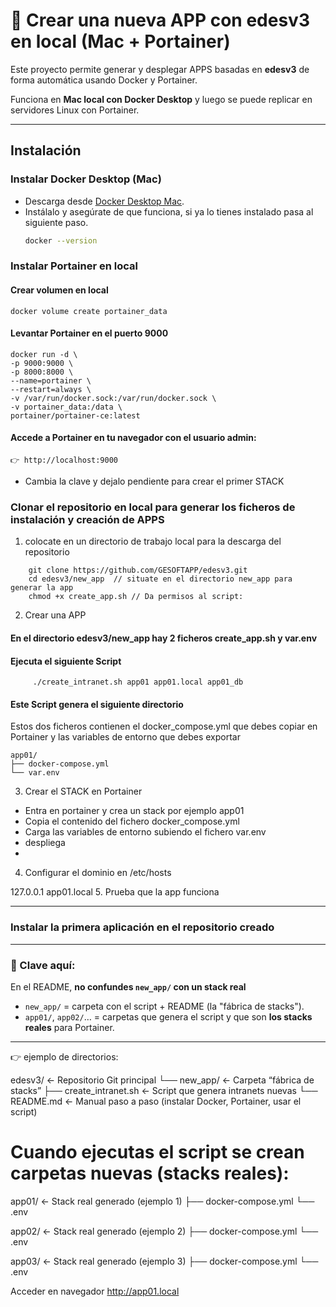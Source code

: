 # 🚀 Crear una nueva APP con edesv3 en local (Mac + Portainer)

Este proyecto permite generar y desplegar APPS basadas en **edesv3** de forma automática usando Docker y Portainer.  

Funciona en **Mac local con Docker Desktop** y luego se puede replicar en servidores Linux con Portainer.

---

## Instalación

### Instalar Docker Desktop (Mac)
- Descarga desde [Docker Desktop Mac](https://www.docker.com/products/docker-desktop/).
- Instálalo y asegúrate de que funciona, si ya lo tienes instalado pasa al siguiente paso.
  ```bash
  docker --version

### Instalar Portainer en local

#### Crear volumen en local

  ```
docker volume create portainer_data
  ```
#### Levantar Portainer en el puerto 9000
  ```
docker run -d \
  -p 9000:9000 \
  -p 8000:8000 \
  --name=portainer \
  --restart=always \
  -v /var/run/docker.sock:/var/run/docker.sock \
  -v portainer_data:/data \
  portainer/portainer-ce:latest
  ```
#### Accede a Portainer en tu navegador con el usuario admin:
  ```
👉 http://localhost:9000
  ```
- Cambia la clave y dejalo pendiente para crear el primer STACK 
### Clonar el repositorio en local para generar los ficheros de instalación y creación de APPS

1. colocate en un directorio de trabajo local para la descarga del repositorio
```
	git clone https://github.com/GESOFTAPP/edesv3.git
	cd edesv3/new_app  // situate en el directorio new_app para generar la app
	chmod +x create_app.sh // Da permisos al script: 
```
2. Crear una APP

#### En el directorio edesv3/new_app hay 2 ficheros create_app.sh  y var.env
#### Ejecuta el siguiente Script
```
	 ./create_intranet.sh app01 app01.local app01_db
```
#### Este Script genera el siguiente directorio
Estos dos ficheros contienen el docker_compose.yml que debes copiar en Portainer y las variables de entorno que debes exportar
```
app01/
├── docker-compose.yml
└── var.env
```

3. Crear el STACK en Portainer
- Entra en portainer y crea un stack por ejemplo app01 
- Copia el contenido del fichero docker_compose.yml
- Carga las variables de entorno subiendo el fichero var.env
- despliega
- 
  
4. Configurar el dominio en /etc/hosts

127.0.0.1 app01.local
5. Prueba que la app funciona

---
### Instalar la primera aplicación en el repositorio creado

---

### 🔑 Clave aquí:
En el README, **no confundes `new_app/` con un stack real**  

- `new_app/` = carpeta con el script + README (la "fábrica de stacks").  
- `app01/`, `app02/`… = carpetas que genera el script y que son **los stacks reales** para Portainer.  

---

👉 ejemplo de directorios:

edesv3/                        ← Repositorio Git principal
└── new_app/                   ← Carpeta “fábrica de stacks”
    ├── create_intranet.sh     ← Script que genera intranets nuevas
    └── README.md              ← Manual paso a paso (instalar Docker, Portainer, usar el script)

# Cuando ejecutas el script se crean carpetas nuevas (stacks reales):

app01/                          ← Stack real generado (ejemplo 1)
├── docker-compose.yml
└── .env

app02/                          ← Stack real generado (ejemplo 2)
├── docker-compose.yml
└── .env

app03/                          ← Stack real generado (ejemplo 3)
├── docker-compose.yml
└── .env


Acceder en navegador http://app01.local
